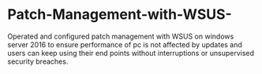 # Patch-Management-with-WSUS-
Operated and configured patch management with WSUS on windows server 2016 to ensure performance of pc is not affected by updates and users can keep using their end points without interruptions or unsupervised security breaches. 
